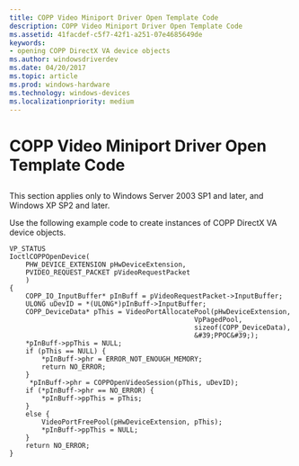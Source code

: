 ```yaml
---
title: COPP Video Miniport Driver Open Template Code
description: COPP Video Miniport Driver Open Template Code
ms.assetid: 41facdef-c5f7-42f1-a251-07e4685649de
keywords:
- opening COPP DirectX VA device objects
ms.author: windowsdriverdev
ms.date: 04/20/2017
ms.topic: article
ms.prod: windows-hardware
ms.technology: windows-devices
ms.localizationpriority: medium
---
```


# COPP Video Miniport Driver Open Template Code


## <span id="ddk_copp_video_miniport_driver_open_template_code_gg"></span><span id="DDK_COPP_VIDEO_MINIPORT_DRIVER_OPEN_TEMPLATE_CODE_GG"></span>


This section applies only to Windows Server 2003 SP1 and later, and Windows XP SP2 and later.

Use the following example code to create instances of COPP DirectX VA device objects.

```
VP_STATUS
IoctlCOPPOpenDevice(
    PHW_DEVICE_EXTENSION pHwDeviceExtension,
    PVIDEO_REQUEST_PACKET pVideoRequestPacket
    )
{
    COPP_IO_InputBuffer* pInBuff = pVideoRequestPacket->InputBuffer;
    ULONG uDevID = *(ULONG*)pInBuff->InputBuffer;
    COPP_DeviceData* pThis = VideoPortAllocatePool(pHwDeviceExtension,
                                              VpPagedPool,
                                              sizeof(COPP_DeviceData),
                                              &#39;PPOC&#39;);
    *pInBuff->ppThis = NULL;
    if (pThis == NULL) {
        *pInBuff->phr = ERROR_NOT_ENOUGH_MEMORY;
        return NO_ERROR;
    }
     *pInBuff->phr = COPPOpenVideoSession(pThis, uDevID);
    if (*pInBuff->phr == NO_ERROR) {
        *pInBuff->ppThis = pThis;
    }
    else {
        VideoPortFreePool(pHwDeviceExtension, pThis);
        *pInBuff->ppThis = NULL;
    }
    return NO_ERROR;
}
```

 

 





